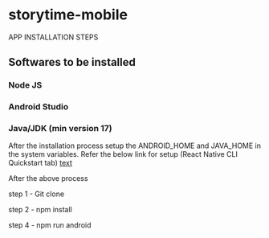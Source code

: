 # storytime-mobile

APP INSTALLATION STEPS 

## Softwares to be installed 
### Node JS
### Android Studio
### Java/JDK (min version 17)

After the installation process setup the ANDROID_HOME and JAVA_HOME in the system variables. Refer the below link for setup (React Native CLI Quickstart tab)
[text](https://reactnative.dev/docs/0.73/environment-setup?guide=native)

After the above process 

step 1 - Git clone 

step 2 - npm install 

step 4 - npm run android




